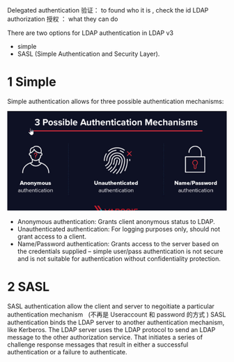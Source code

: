 Delegated authentication 验证： to found who it is , check the id
LDAP  authorization 授权 ： what they can do

There are two options for LDAP authentication in LDAP v3
- simple
- SASL (Simple Authentication and Security Layer).

# 1 Simple
Simple authentication allows for three possible authentication mechanisms:

![](image/Pasted%20image%2020240221123854.png)

- Anonymous authentication: Grants client anonymous status to LDAP.
- Unauthenticated authentication: For logging purposes only, should not grant access to a client.
- Name/Password authentication: Grants access to the server based on the credentials supplied – simple user/pass authentication is not secure and is not suitable for authentication without confidentiality protection.

# 2 SASL
SASL authentication allow the client and server to negoitiate a particular authentication mechanism   (不再是 Useraccount 和 password 的方式 )
SASL authentication binds the LDAP server to another authentication mechanism, like Kerberos.
The LDAP server uses the LDAP protocol to send an LDAP message to the other authorization service.
That initiates a series of challenge response messages that result in either a successful authentication or a failure to authenticate.




